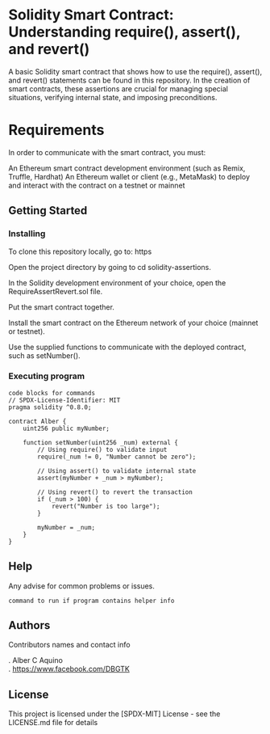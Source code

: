 # Solidity Smart Contract: Understanding require(), assert(), and revert()

A basic Solidity smart contract that shows how to use the require(), assert(), and revert() statements can be found in this repository. In the creation of smart contracts, these assertions are crucial for managing special situations, verifying internal state, and imposing preconditions.

# Requirements

In order to communicate with the smart contract, you must:

An Ethereum smart contract development environment (such as Remix, Truffle, Hardhat)
An Ethereum wallet or client (e.g., MetaMask) to deploy and interact with the contract on a testnet or mainnet

## Getting Started

### Installing
To clone this repository locally, go to: https

Open the project directory by going to cd solidity-assertions.

In the Solidity development environment of your choice, open the RequireAssertRevert.sol file.

Put the smart contract together.

Install the smart contract on the Ethereum network of your choice (mainnet or testnet).

Use the supplied functions to communicate with the deployed contract, such as setNumber().


### Executing program


```
code blocks for commands
// SPDX-License-Identifier: MIT
pragma solidity ^0.8.0;

contract Alber {
    uint256 public myNumber;

    function setNumber(uint256 _num) external {
        // Using require() to validate input
        require(_num != 0, "Number cannot be zero");
        
        // Using assert() to validate internal state
        assert(myNumber + _num > myNumber);

        // Using revert() to revert the transaction
        if (_num > 100) {
            revert("Number is too large");
        }

        myNumber = _num;
    }
}
```

## Help

Any advise for common problems or issues.
```
command to run if program contains helper info
```

## Authors

Contributors names and contact info

. Alber C Aquino  
. https://www.facebook.com/DBGTK


## License

This project is licensed under the [SPDX-MIT] License - see the LICENSE.md file for details
